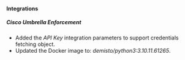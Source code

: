 
#### Integrations

##### Cisco Umbrella Enforcement
- Added the *API Key*  integration parameters to support credentials fetching object.
- Updated the Docker image to: *demisto/python3:3.10.11.61265*.
